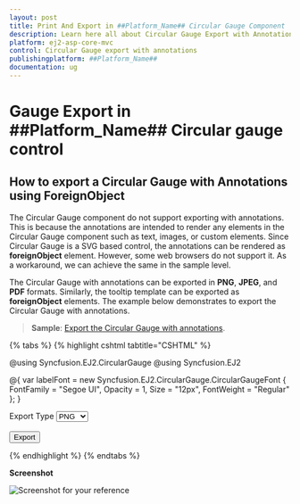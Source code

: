 ```yaml
---
layout: post
title: Print And Export in ##Platform_Name## Circular Gauge Component
description: Learn here all about Circular Gauge Export with Annotations in Syncfusion ##Platform_Name## Circular Gauge component of Syncfusion Essential JS 2 and more.
platform: ej2-asp-core-mvc
control: Circular Gauge export with annotations
publishingplatform: ##Platform_Name##
documentation: ug
---
```


# Gauge Export in ##Platform_Name## Circular gauge control

## How to export a Circular Gauge with Annotations using ForeignObject

The Circular Gauge component do not support exporting with annotations. This is because the annotations are intended to render any elements in the Circular Gauge component such as text, images, or custom elements. Since Circular Gauge is a SVG based control, the annotations can be rendered as **foreignObject** element. However, some web browsers do not support it.  As a workaround, we can achieve the same in the sample level.

The Circular Gauge with annotations can be exported in **PNG**, **JPEG**, and **PDF** formats. Similarly, the tooltip template can be exported as **foreignObject** elements. The example below demonstrates to export the Circular Gauge with annotations.

> **Sample**: [Export the Circular Gauge with annotations](https://www.syncfusion.com/downloads/support/directtrac/general/ze/WebApplication4-1544692993).

{% tabs %}
{% highlight cshtml tabtitle="CSHTML" %}

@using Syncfusion.EJ2.CircularGauge
@using Syncfusion.EJ2

@{
    var labelFont = new Syncfusion.EJ2.CircularGauge.CircularGaugeFont { FontFamily = "Segoe UI", Opacity = 1, Size = "12px", FontWeight = "Regular" };
}

<div id="gauge"></div>
<div class="col-md-4 property-section">
    Export Type
    <select id="format">
        <option value="PNG">PNG</option>
        <option value="JPEG">JPEG</option>
        <option value="PDF">PDF</option>
    </select>
    <br />
    <br />
    <button id="export" type="button" width='15%'>Export</button>
</div>

<ejs-circulargauge id="gauge" allowImageExport="true" allowPdfExport="true">
    <e-circulargauge-axes>
        <e-circulargauge-axis startAngle="210" endAngle="150" minimum="0" maximum="120" radius="80%">
            <e-axis-linestyle width="10" color="transparent"></e-axis-linestyle>
            <e-axis-labelstyle position="@Syncfusion.EJ2.CircularGauge.Position.Inside" useRangeColor="false" font="labelFont" />
            <e-axis-majorticks height="10" offset="5"></e-axis-majorticks>
            <e-axis-minorticks height="10" width="0" color="transparent"></e-axis-minorticks>
            <e-circulargauge-annotations>
                <e-circulargauge-annotation content="<div><span style='font-size:14px;font-family:Segoe UI'>Speedometer</span></div>" radius="30%" angle="0" zIndex="1"></e-circulargauge-annotation>
                <e-circulargauge-annotation content="<div><span style='font-size:20px;font-family:Segoe UI'>65 MPH</span></div>" radius="40%" angle="180" zIndex="1"></e-circulargauge-annotation>
            </e-circulargauge-annotations>
            <e-circulargauge-pointers>
                <e-circulargauge-pointer value="65" radius="60%" pointerWidth="8">
                    <e-pointer-cap radius="7"></e-pointer-cap>
                    <e-pointer-needletail length="18%"></e-pointer-needletail>
                </e-circulargauge-pointer>
            </e-circulargauge-pointers>
            <e-circulargauge-ranges>
                <e-circulargauge-range start="0" end="40" color="#30B32D"></e-circulargauge-range>
                <e-circulargauge-range start="40" end="80" color="#FFDD00"></e-circulargauge-range>
                <e-circulargauge-range start="80" end="120" color="#F03E3E"></e-circulargauge-range>
            </e-circulargauge-ranges>
        </e-circulargauge-axis>
    </e-circulargauge-axes>
</ejs-circulargauge>

<script>
   
    function gaugeExport(formatValue, fileName) {
       
        var annotationEle = document
            .getElementById('gauge')
            .querySelectorAll('[id*="gauge_Axis_0_Annotation_"]');

        for (var i = 0; i < annotationEle.length; i++) {
            var annotation = annotationEle[i];

            var foreign = document.createElementNS(
                'http://www.w3.org/2000/svg',
                'foreignObject'
            );

            foreign.setAttribute(
                'width',
                annotation.getBoundingClientRect().width.toString()
            );

            foreign.setAttribute(
                'height',
                annotation.getBoundingClientRect().height.toString()
            );

            foreign.setAttribute('x', annotation.style.left);

            foreign.setAttribute('y', annotation.style.top);

            foreign.innerHTML = annotation.innerHTML;

            annotation.style.display = 'none';

            var svg = document.querySelector('#gauge_svg');

            svg.appendChild(foreign);
        }

        var svgData = new XMLSerializer().serializeToString(svg);

        var canvas = document.createElement('canvas');

        document.body.appendChild(canvas);

        var svgSize = svg.getBoundingClientRect();

        canvas.width = svgSize.width;

        canvas.height = svgSize.height;

        var ctx = canvas.getContext('2d');

        var img = document.createElement('img');

        img.setAttribute('src', 'data:image/svg+xml;base64,' + btoa(svgData));

        img.onload = function () {
            ctx.drawImage(img, 0, 0);
            if (formatValue == 'PNG' || formatValue == 'JPEG') {
                var imagedata = canvas.toDataURL('image/png');

                var anchor = document.createElement('a');

                anchor.download = fileName + '.' + formatValue;

                anchor.href = imagedata;

                document.body.appendChild(anchor);

                anchor.click();
            } else if (formatValue == 'PDF') {
                const document = new ejs.pdfexport.PdfDocument();

                var imageString = canvas
                    .toDataURL('image/jpeg')
                    .replace('image/jpeg', 'image/octet-stream');

                imageString = imageString.slice(imageString.indexOf(',') + 1);

                document.pages
                    .add()
                    .graphics.drawImage(
                        new ejs.pdfexport.PdfBitmap(imageString),
                        0,
                        0,
                        canvas.width,
                        canvas.height
                    );
                if (circulargauge.allowPdfExport) {
                    document.save(fileName + '.' + formatValue);
                    document.destroy();
                }
            }
            canvas.remove();
        };
}

    document.getElementById('export').onclick = () => {
        var formatValue = document.getElementById('format').value;
        var fileName = 'Gauge';
        gaugeExport(formatValue, fileName);
    };

</script>

{% endhighlight %}
{% endtabs %}

**Screenshot**

![Screenshot for your reference](../images/circulargauge-with-annotations.png)